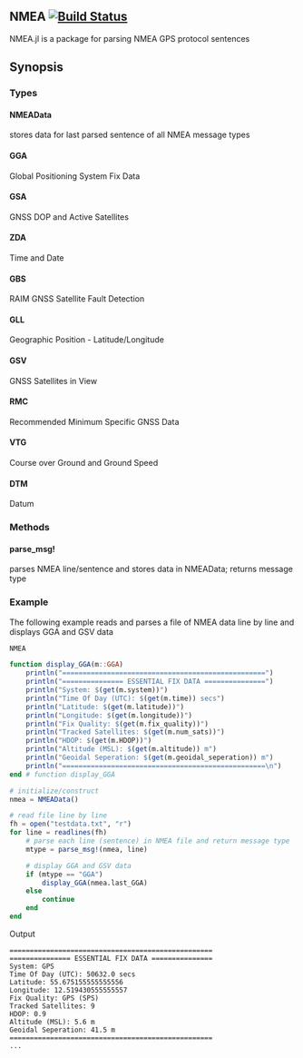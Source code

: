 ## NMEA [![Build Status](https://travis-ci.org/furface/NMEA.jl.svg?branch=master)](https://travis-ci.org/furface/NMEA.jl)

NMEA.jl is a package for parsing NMEA GPS protocol sentences

## Synopsis

### Types

#### NMEAData
stores data for last parsed sentence of all NMEA message types

#### GGA
Global Positioning System Fix Data

#### GSA
GNSS DOP and Active Satellites

#### ZDA
Time and Date

#### GBS
RAIM GNSS Satellite Fault Detection

#### GLL
Geographic Position - Latitude/Longitude

#### GSV
GNSS Satellites in View

#### RMC
Recommended Minimum Specific GNSS Data

#### VTG
Course over Ground and Ground Speed

#### DTM
Datum

### Methods

#### parse_msg!
parses NMEA line/sentence and stores data in NMEAData; returns message type

### Example

The following example reads and parses a file of NMEA data line by line and
displays GGA and GSV data

```julia
NMEA

function display_GGA(m::GGA)
    println("==================================================")
    println("=============== ESSENTIAL FIX DATA ===============")
    println("System: $(get(m.system))")
    println("Time Of Day (UTC): $(get(m.time)) secs")
    println("Latitude: $(get(m.latitude))")
    println("Longitude: $(get(m.longitude))")
    println("Fix Quality: $(get(m.fix_quality))")
    println("Tracked Satellites: $(get(m.num_sats))")
    println("HDOP: $(get(m.HDOP))")
    println("Altitude (MSL): $(get(m.altitude)) m")
    println("Geoidal Seperation: $(get(m.geoidal_seperation)) m")
    println("==================================================\n")
end # function display_GGA

# initialize/construct
nmea = NMEAData()

# read file line by line
fh = open("testdata.txt", "r")
for line = readlines(fh)
    # parse each line (sentence) in NMEA file and return message type
    mtype = parse_msg!(nmea, line)

    # display GGA and GSV data
    if (mtype == "GGA")
        display_GGA(nmea.last_GGA)
    else
        continue
    end
end
```

Output
```
==================================================
=============== ESSENTIAL FIX DATA ===============
System: GPS
Time Of Day (UTC): 50632.0 secs
Latitude: 55.675155555555556
Longitude: 12.519430555555557
Fix Quality: GPS (SPS)
Tracked Satellites: 9
HDOP: 0.9
Altitude (MSL): 5.6 m
Geoidal Seperation: 41.5 m
==================================================
...
```
